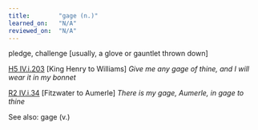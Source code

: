 ```yaml
---
title:        "gage (n.)"
learned_on:   "N/A"
reviewed_on:  "N/A"
---
```


pledge, challenge \[usually, a glove or gauntlet thrown down\]

[H5 IV.i.203](https://www.shakespeareswords.com/Public/Play.aspx?Act=4&Scene=1&WorkId=38#255838) \[King Henry to Williams\] *Give me any gage of thine, and I will wear it in my bonnet*

[R2 IV.i.34](https://www.shakespeareswords.com/Public/Play.aspx?Act=4&Scene=1&WorkId=22#192177) \[Fitzwater to Aumerle\] *There is my gage, Aumerle, in gage to thine*

See also: gage (v.)
